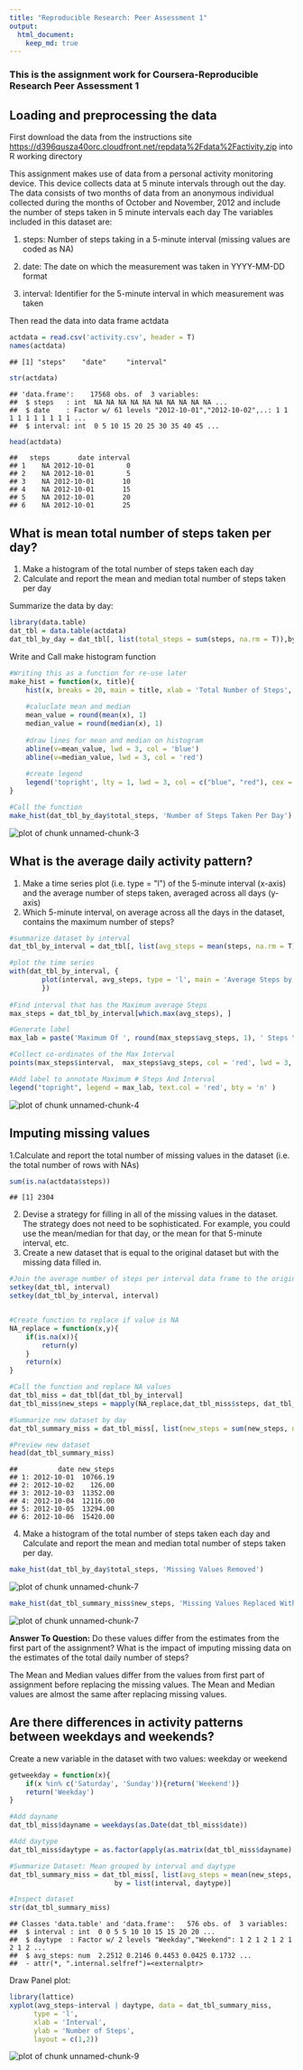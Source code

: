 ```yaml
---
title: "Reproducible Research: Peer Assessment 1"
output: 
  html_document:
    keep_md: true
---
```


### This is the assignment work for Coursera-Reproducible Research Peer Assessment 1

## Loading and preprocessing the data

First download the data from the instructions site https://d396qusza40orc.cloudfront.net/repdata%2Fdata%2Factivity.zip into R working directory

This assignment makes use of data from a personal activity monitoring device. This device collects data at 5 minute intervals through out the day. The data consists of two months of data from an anonymous individual collected during the months of October and November, 2012 and include the number of steps taken in 5 minute intervals each day
The variables included in this dataset are:
 
1. steps: Number of steps taking in a 5-minute interval (missing values are coded as NA) 

2. date: The date on which the measurement was taken in YYYY-MM-DD format

3. interval: Identifier for the 5-minute interval in which measurement was taken

Then read the data into data frame actdata

```r
actdata = read.csv('activity.csv', header = T)
names(actdata)
```

```
## [1] "steps"    "date"     "interval"
```

```r
str(actdata)
```

```
## 'data.frame':	17568 obs. of  3 variables:
##  $ steps   : int  NA NA NA NA NA NA NA NA NA NA ...
##  $ date    : Factor w/ 61 levels "2012-10-01","2012-10-02",..: 1 1 1 1 1 1 1 1 1 1 ...
##  $ interval: int  0 5 10 15 20 25 30 35 40 45 ...
```

```r
head(actdata)
```

```
##   steps       date interval
## 1    NA 2012-10-01        0
## 2    NA 2012-10-01        5
## 3    NA 2012-10-01       10
## 4    NA 2012-10-01       15
## 5    NA 2012-10-01       20
## 6    NA 2012-10-01       25
```

## What is mean total number of steps taken per day?

1. Make a histogram of the total number of steps taken each day
2. Calculate and report the mean and median total number of steps taken
per day

Summarize the data by day:

```r
library(data.table)
dat_tbl = data.table(actdata)
dat_tbl_by_day = dat_tbl[, list(total_steps = sum(steps, na.rm = T)),by = date]
```

Write and Call make histogram function

```r
#Writing this as a function for re-use later
make_hist = function(x, title){
	hist(x, breaks = 20, main = title, xlab = 'Total Number of Steps', col = 'grey', cex.main = .9)
	
	#caluclate mean and median
	mean_value = round(mean(x), 1)
	median_value = round(median(x), 1)
	
	#draw lines for mean and median on histogram
	abline(v=mean_value, lwd = 3, col = 'blue')
	abline(v=median_value, lwd = 3, col = 'red')
	
	#create legend
	legend('topright', lty = 1, lwd = 3, col = c("blue", "red"), cex = .8, legend = c(paste('Mean: ', mean_value), paste('Median: ', median_value)))
}

#Call the function
make_hist(dat_tbl_by_day$total_steps, 'Number of Steps Taken Per Day')
```

![plot of chunk unnamed-chunk-3](figure/unnamed-chunk-3-1.png) 


## What is the average daily activity pattern?
1. Make a time series plot (i.e. type = "l") of the 5-minute interval (x-axis)
and the average number of steps taken, averaged across all days (y-axis)
2. Which 5-minute interval, on average across all the days in the dataset,
contains the maximum number of steps?


```r
#summarize dataset by interval
dat_tbl_by_interval = dat_tbl[, list(avg_steps = mean(steps, na.rm = T)), by = interval]

#plot the time series
with(dat_tbl_by_interval, {
        plot(interval, avg_steps, type = 'l', main = 'Average Steps by Time Interval', xlab = '5 Minute Time Interval', ylab = 'Average Number of Steps')
        })
		
#Find interval that has the Maximum average Steps
max_steps = dat_tbl_by_interval[which.max(avg_steps), ]

#Generate label 
max_lab = paste('Maximum Of ', round(max_steps$avg_steps, 1), ' Steps \n On ', max_steps$interval, 'th Time Interval', sep = '')

#Collect co-ordinates of the Max Interval
points(max_steps$interval,  max_steps$avg_steps, col = 'red', lwd = 3, pch = 19)

#Add label to annotate Maximum # Steps And Interval
legend("topright", legend = max_lab, text.col = 'red', bty = 'n' )
```

![plot of chunk unnamed-chunk-4](figure/unnamed-chunk-4-1.png) 

## Imputing missing values

1.Calculate and report the total number of missing values in the dataset (i.e. the total number of rows with NAs)


```r
sum(is.na(actdata$steps))
```

```
## [1] 2304
```

2. Devise a strategy for filling in all of the missing values in the dataset. The
strategy does not need to be sophisticated. For example, you could use
the mean/median for that day, or the mean for that 5-minute interval, etc.
3. Create a new dataset that is equal to the original dataset but with the
missing data filled in.


```r
#Join the average number of steps per interval data frame to the original dataset
setkey(dat_tbl, interval)
setkey(dat_tbl_by_interval, interval)


#Create function to replace if value is NA
NA_replace = function(x,y){
	if(is.na(x)){                
		return(y)
	}
	return(x)
}

#Call the function and replace NA values
dat_tbl_miss = dat_tbl[dat_tbl_by_interval]
dat_tbl_miss$new_steps = mapply(NA_replace,dat_tbl_miss$steps, dat_tbl_miss$avg_steps)

#Summarize new dataset by day
dat_tbl_summary_miss = dat_tbl_miss[, list(new_steps = sum(new_steps, na.rm = T)), by = date]

#Preview new dataset
head(dat_tbl_summary_miss)
```

```
##          date new_steps
## 1: 2012-10-01  10766.19
## 2: 2012-10-02    126.00
## 3: 2012-10-03  11352.00
## 4: 2012-10-04  12116.00
## 5: 2012-10-05  13294.00
## 6: 2012-10-06  15420.00
```
4. Make a histogram of the total number of steps taken each day and Calculate
and report the mean and median total number of steps taken per day.


```r
make_hist(dat_tbl_by_day$total_steps, 'Missing Values Removed')
```

![plot of chunk unnamed-chunk-7](figure/unnamed-chunk-7-1.png) 

```r
make_hist(dat_tbl_summary_miss$new_steps, 'Missing Values Replaced With \n Mean For Interval')
```

![plot of chunk unnamed-chunk-7](figure/unnamed-chunk-7-2.png) 

**Answer To Question:**
 Do these values differ from the estimates from the first part of the assignment?
 What is the impact of imputing missing data on the estimates of the total daily number of steps?

 The Mean and Median values differ from the values from first part of assignment before replacing the missing values.
 The Mean and Median values are almost the same after replacing missing values.


## Are there differences in activity patterns between weekdays and weekends?

Create a new variable in the dataset with two values: weekday or weekend

```r
getweekday = function(x){
	if(x %in% c('Saturday', 'Sunday')){return('Weekend')}        
	return('Weekday')
}

#Add dayname
dat_tbl_miss$dayname = weekdays(as.Date(dat_tbl_miss$date))

#Add daytype 
dat_tbl_miss$daytype = as.factor(apply(as.matrix(dat_tbl_miss$dayname), 1, getweekday))

#Summarize Dataset: Mean grouped by interval and daytype
dat_tbl_summary_miss = dat_tbl_miss[, list(avg_steps = mean(new_steps, na.rm = T)), 
                          by = list(interval, daytype)]

#Inspect dataset
str(dat_tbl_summary_miss)
```

```
## Classes 'data.table' and 'data.frame':	576 obs. of  3 variables:
##  $ interval : int  0 0 5 5 10 10 15 15 20 20 ...
##  $ daytype  : Factor w/ 2 levels "Weekday","Weekend": 1 2 1 2 1 2 1 2 1 2 ...
##  $ avg_steps: num  2.2512 0.2146 0.4453 0.0425 0.1732 ...
##  - attr(*, ".internal.selfref")=<externalptr>
```

Draw Panel plot:

```r
library(lattice)
xyplot(avg_steps~interval | daytype, data = dat_tbl_summary_miss,
      type = 'l',
      xlab = 'Interval',
      ylab = 'Number of Steps',
      layout = c(1,2))
```

![plot of chunk unnamed-chunk-9](figure/unnamed-chunk-9-1.png) 
